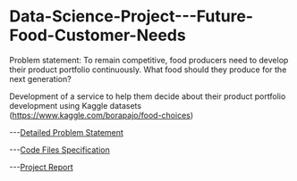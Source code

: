 # Data-Science-Project---Future-Food-Customer-Needs

Problem statement: To remain competitive, food producers need to develop their product portfolio continuously. What food should they produce for the next generation? 

Development of a service to help them decide about their product portfolio development using Kaggle datasets (https://www.kaggle.com/borapajo/food-choices)

---[Detailed Problem Statement](/Problem%20Statement.pdf)

---[Code Files Specification](/Code%20Files%20Instructions.md)

---[Project Report](/Project%20Report%20-%20Future%20Food%20Customer%20Needs.pdf)

